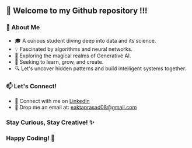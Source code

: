 ## 👋 Welcome to my Github repository !!!

### 🚀 About Me
  - 🎓 A curious student diving deep into data and its science.
  - 💡 Fascinated by algorithms and neural networks.
  - 🌟 Exploring the magical realms of Generative AI.
  - 🌈 Seeking to learn, grow, and create.
  - 🔍 Let's uncover hidden patterns and build intelligent systems together.

### 📫 Let's Connect! 
  * 🤝 Connect with me on [LinkedIn](https://https://www.linkedin.com/in/eakta-prasad) 
  * 📧 Drop me an email at: [eaktaprasad08@gmail.com](mailto:eaktaprasad08@gmail.com)

### Stay Curious, Stay Creative! ✨
### Happy Coding! 🌟

